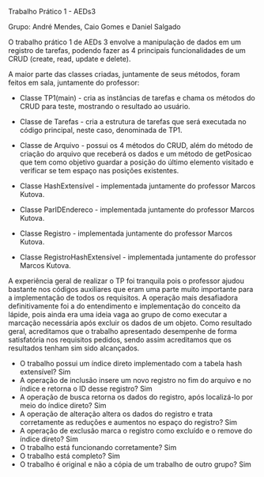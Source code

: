 Trabalho Prático 1 - AEDs3

Grupo: André Mendes, Caio Gomes e Daniel Salgado

O trabalho prático 1 de AEDs 3 envolve a manipulação de dados em um registro de tarefas, podendo fazer as 4 principais funcionalidades de um CRUD (create, read, update e delete).

A maior parte das classes criadas, juntamente de seus métodos, foram feitos em sala, juntamente do professor:

- Classe TP1(main) - cria as instâncias de tarefas e chama os métodos do CRUD para teste, mostrando o resultado ao usuário.

- Classe de Tarefas - cria a estrutura de tarefas que será executada no código principal, neste caso, denominada de TP1.

- Classe de Arquivo - possui os 4 métodos do CRUD, além do método de criação do arquivo que receberá os dados e um método de getPosicao que tem como objetivo guardar a posição do último elemento visitado e verificar se tem espaço nas posições existentes.

- Classe HashExtensível - implementada juntamente do professor Marcos Kutova.

- Classe ParIDEndereco - implementada juntamente do professor Marcos Kutova.

- Classe Registro - implementada juntamente do professor Marcos Kutova.

- Classe RegistroHashExtensível - implementada juntamente do professor Marcos Kutova.

A experiência geral de realizar o TP foi tranquila pois o professor ajudou bastante nos códigos auxiliares que eram uma parte muito importante para a implementação de todos os requisitos. A operação mais desafiadora definitivamente foi a do entendimento e implementação do conceito da lápide, pois ainda era uma ideia vaga ao grupo de como executar a marcação necessária após excluir os dados de um objeto. Como resultado geral, acreditamos que o trabalho apresentado desempenhe de forma satisfatória nos requisitos pedidos, sendo assim acreditamos que os resultados tenham sim sido alcançados.

- O trabalho possui um índice direto implementado com a tabela hash extensível? Sim
- A operação de inclusão insere um novo registro no fim do arquivo e no índice e retorna o ID desse registro? Sim
- A operação de busca retorna os dados do registro, após localizá-lo por meio do índice direto? Sim
- A operação de alteração altera os dados do registro e trata corretamente as reduções e aumentos no espaço do registro? Sim
- A operação de exclusão marca o registro como excluído e o remove do índice direto? Sim
- O trabalho está funcionando corretamente? Sim
- O trabalho está completo? Sim
- O trabalho é original e não a cópia de um trabalho de outro grupo? Sim
